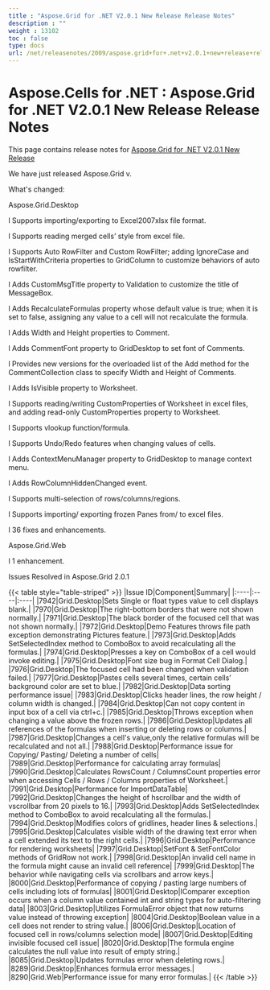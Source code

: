 ```yaml
---
title : "Aspose.Grid for .NET V2.0.1 New Release Release Notes" 
description : "" 
weight : 13102 
toc : false
type: docs
url: /net/releasenotes/2009/aspose.grid+for+.net+v2.0.1+new+release+release+notes/
---
```


# Aspose.Cells for .NET : Aspose.Grid for .NET V2.0.1 New Release Release Notes


This page contains release notes for [Aspose.Grid for .NET V2.0.1 New Release](http://www.aspose.com/downloads/cells/net/new-releases/aspose.grid-for-.net-v2.0.1-new-release/)

We have just released Aspose.Grid v.

What's changed:

Aspose.Grid.Desktop

l Supports importing/exporting to Excel2007xlsx file format.

l Supports reading merged cells’ style from excel file.

l Supports Auto RowFilter and Custom RowFilter; adding IgnoreCase and IsStartWithCriteria properties to GridColumn to customize behaviors of auto rowfilter.

l Adds CustomMsgTitle property to Validation to customize the title of MessageBox.

l Adds RecalculateFormulas property whose default value is true; when it is set to false, assigning any value to a cell will not recalculate the formula.

l Adds Width and Height properties to Comment.

l Adds CommentFont property to GridDesktop to set font of Comments.

l Provides new versions for the overloaded list of the Add method for the CommentCollection class to specify Width and Height of Comments.

l Adds IsVisible property to Worksheet.

l Supports reading/writing CustomProperties of Worksheet in excel files, and adding read-only CustomProperties property to Worksheet.

l Supports vlookup function/formula.

l Supports Undo/Redo features when changing values of cells.

l Adds ContextMenuManager property to GridDesktop to manage context menu.

l Adds RowColumnHiddenChanged event.

l Supports multi-selection of rows/columns/regions.

l Supports importing/ exporting frozen Panes from/ to excel files.

l 36 fixes and enhancements.

Aspose.Grid.Web

l 1 enhancement.

Issues Resolved in Aspose.Grid 2.0.1

{{< table style="table-striped" >}}
|Issue ID|Component|Summary|
|:----|:----|:----|
|7942|Grid.Desktop|Sets Single or float types value to cell displays blank.|
|7970|Grid.Desktop|The right-bottom borders that were not shown normally.|
|7971|Grid.Desktop|The black border of the focused cell that was not shown normally.|
|7972|Grid.Desktop|Demo Features throws file path exception demonstrating Pictures feature.|
|7973|Grid.Desktop|Adds SetSelectedIndex method to ComboBox to avoid recalculating all the formulas.|
|7974|Grid.Desktop|Presses a key on ComboBox of a cell would invoke editing.|
|7975|Grid.Desktop|Font size bug in Format Cell Dialog.|
|7976|Grid.Desktop|The focused cell had been changed when validation failed.|
|7977|Grid.Desktop|Pastes cells several times, certain cells’ background color are set to blue.|
|7982|Grid.Desktop|Data sorting performance issue|
|7983|Grid.Desktop|Clicks header lines, the row height / column width is changed.|
|7984|Grid.Desktop|Can not copy content in input box of a cell via ctrl+c.|
|7985|Grid.Desktop|Throws exception when changing a value above the frozen rows.|
|7986|Grid.Desktop|Updates all references of the formulas when inserting or deleting rows or columns.|
|7987|Grid.Desktop|Changes a cell's value,only the relative formulas will be recalculated and not all.|
|7988|Grid.Desktop|Performance issue for Copying/ Pasting/ Deleting a number of cells|
|7989|Grid.Desktop|Performance for calculating array formulas|
|7990|Grid.Desktop|Calculates RowsCount / ColumnsCount properties error when accessing Cells / Rows / Columns properties of Worksheet.|
|7991|Grid.Desktop|Performance for ImportDataTable|
|7992|Grid.Desktop|Changes the height of hscrollbar and the width of vscrollbar from 20 pixels to 16.|
|7993|Grid.Desktop|Adds SetSelectedIndex method to ComboBox to avoid recalculating all the formulas.|
|7994|Grid.Desktop|Modifies colors of gridlines, header lines & selections.|
|7995|Grid.Desktop|Calculates visible width of the drawing text error when a cell extended its text to the right cells.|
|7996|Grid.Desktop|Performance for rendering worksheets|
|7997|Grid.Desktop|SetFont & SetFontColor methods of GridRow not work.|
|7998|Grid.Desktop|An invalid cell name in the formula might cause an invalid cell reference|
|7999|Grid.Desktop|The behavior while navigating cells via scrollbars and arrow keys.|
|8000|Grid.Desktop|Performance of copying / pasting large numbers of cells including lots of formulas|
|8001|Grid.Desktop|IComparer exception occurs when a column value contained int and string types for auto-filtering data|
|8003|Grid.Desktop|Utilizes FormulaError object that now returns value instead of throwing exception|
|8004|Grid.Desktop|Boolean value in a cell does not render to string value.|
|8006|Grid.Desktop|Location of focused cell in rows/columns selection mode|
|8007|Grid.Desktop|Editing invisible focused cell issue|
|8020|Grid.Desktop|The formula engine calculates the null value into result of empty string.|
|8085|Grid.Desktop|Updates formulas error when deleting rows.|
|8289|Grid.Desktop|Enhances formula error messages.|
|8290|Grid.Web|Performance issue for many error formulas.|
{{< /table >}}

